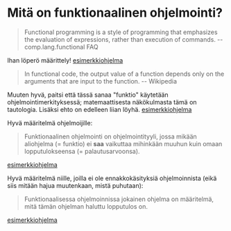 # Mitä on funktionaalinen ohjelmointi?

> Functional programming is a style of programming that emphasizes the
> evaluation of expressions, rather than execution of commands.
-- comp.lang.functional FAQ

Ihan löperö määrittely!
[esimerkkiohjelma](ex-1.js)

> In functional code, the output value of a function depends only on the
> arguments that are input to the function.
-- Wikipedia

Muuten hyvä, paitsi että tässä sanaa "funktio" käytetään
ohjelmointimerkityksessä; matemaattisesta näkökulmasta tämä on
tautologia.  Lisäksi ehto on edelleen liian löyhä.
[esimerkkiohjelma](ex-2.js)

Hyvä määritelmä ohjelmoijille:

> Funktionaalinen ohjelmointi on ohjelmointityyli, jossa mikään
> aliohjelma (= funktio) ei **saa** vaikuttaa mihinkään muuhun kuin
> omaan lopputulokseensa (= palautusarvoonsa).

[esimerkkiohjelma](ex-3.js)

Hyvä määritelmä niille, joilla ei ole ennakkokäsityksiä ohjelmoinnista
(eikä siis mitään hajua muutenkaan, mistä puhutaan):

> Funktionaalisessa ohjelmoinnissa jokainen ohjelma on määritelmä, mitä
> tämän ohjelman haluttu lopputulos on.

[esimerkkiohjelma](ex-4.js)
